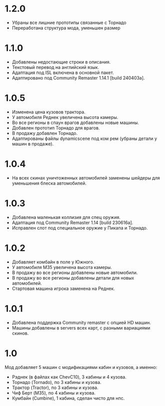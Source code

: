 # 1.2.0
* Убраны все лишние прототипы связанные с Торнадо
* Переработана структура мода, уменьшен размер
# 1.1.0
* Добавлены недостающие строки в описания.
* Текстовый перевод на английский язык.
* Адаптация под ISL включена в основной пакет.
* Адаптировано под Community Remaster 1.14.1 [build 240403a].
# 1.0.5
* Изменена цена кузовов трактора.
* У автомобиля Реднек увеличена высота камеры.
* Во все регионы в спаун врагов добавлены новые машины.
* Добавлен прототип Торнадо для врагов.
* В продажу добавлен Торнадо.
* Адаптированы файлы dynamicscene под ком рем (убраны детали у машин в продаже).
# 1.0.4
* На всех скинах уничтоженных автомобилей заменены шейдеры для уменьшения блеска автомобилей.
# 1.0.3
* Добавлена маленькая коллизия для спец оружия.
* Адаптация под Community Remaster 1.14 [build 230616a].
* Исправлен слот под специальное оружие у Пикапа и Торнадо.
# 1.0.2
* Добавляет комбайн в поле у Южного.
* У автомобиля M35 увеличена высота камеры.
* В продажу во все регионы добавлены новые автомобили.
* В продажу во все регионы добавлены детали для новых автомобилей.
* Стартовая машина игрока заменена на Реднек.
# 1.0.1
* Добавлена поддержка Community remaster с опцией HD машин.
* Машины добавлены в servers всех карт, с разными вариациями скинов.
# 1.0
Мод добавляет 5 машин с модификациями кабин и кузовов, а именно:
* Рэднек (в файлах как ChevC10), 3 кабины и 4 кузова.
* Торнадо (Tornado), по 3 кабины и кузова.
* Трактор (Tractor), по 3 кабины и кузова.
* Чиф Берт (M35), по 4 кабины и кузова.
* Кумбайн (Cumbine), 1 кабина, сделан чисто для нпс.

